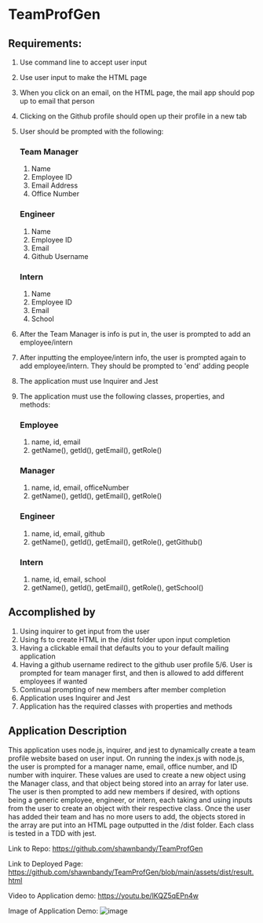 # TeamProfGen


## Requirements: 
1. Use command line to accept user input
2. Use user input to make the HTML page
3. When you click on an email, on the HTML page, the mail app should pop up to email that person
4. Clicking on the Github profile should open up their profile in a new tab 
5. User should be prompted with the following: 
    ### Team Manager
    1. Name
    2. Employee ID
    3. Email Address 
    4. Office Number


    ### Engineer 
    1. Name
    2. Employee ID
    3. Email
    4. Github Username

    
    ### Intern 
    1. Name
    2. Employee ID
    3. Email
    4. School

6. After the Team Manager is info is put in, the user is prompted to add an employee/intern
7. After inputting the employee/intern info, the user is prompted again to add employee/intern. They should be prompted to 'end' adding people
8. The application must use Inquirer and Jest
9. The application must use the following classes, properties, and methods:
    ### Employee
    1. name, id, email
    2. getName(), getId(), getEmail(), getRole()

    ### Manager
    1. name, id, email, officeNumber
    2. getName(), getId(), getEmail(), getRole()

    ### Engineer
    1. name, id, email, github
    2. getName(), getId(), getEmail(), getRole(), getGithub()

    ### Intern
    1. name, id, email, school
    2. getName(), getId(), getEmail(), getRole(), getSchool()


## Accomplished by
1. Using inquirer to get input from the user
2. Using fs to create HTML in the /dist folder upon input completion 
3. Having a clickable email that defaults you to your default mailing application 
4. Having a github username redirect to the github user profile
5/6. User is prompted for team manager first, and then is allowed to add different employees if wanted 
7. Continual prompting of new members after member completion 
8. Application uses Inquirer and Jest
9. Application has the required classes with properties and methods


## Application Description
This application uses node.js, inquirer, and jest to dynamically create a team profile website based on user input. On running the index.js with node.js, the user is prompted for a manager name, email, office number, and ID number with inquirer. These values are used to create a new object using the Manager class, and that object being stored into an array for later use. The user is then prompted to add new members if desired, with options being a generic employee, engineer, or intern, each taking and using inputs from the user to create an object with their respective class. Once the user has added their team and has no more users to add, the objects stored in the array are put into an HTML page outputted in the /dist folder. Each class is tested in a TDD with jest. 

Link to Repo: https://github.com/shawnbandy/TeamProfGen

Link to Deployed Page: https://github.com/shawnbandy/TeamProfGen/blob/main/assets/dist/result.html

Video to Application demo: https://youtu.be/lKQZ5qEPn4w

Image of Application Demo: ![image](https://user-images.githubusercontent.com/105885313/188448910-fe89f442-7669-435d-93a7-ccf8d89508e0.png)




